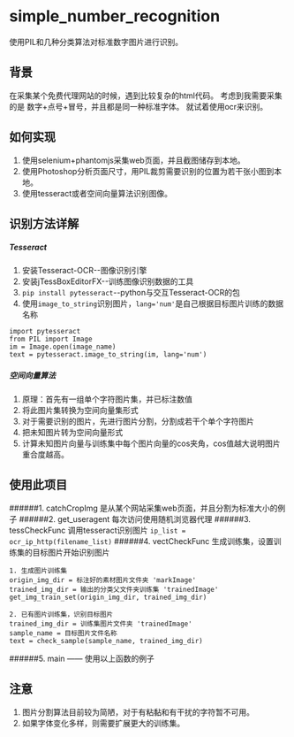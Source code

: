 # simple_number_recognition
使用PIL和几种分类算法对标准数字图片进行识别。

## 背景
在采集某个免费代理网站的时候，遇到比较复杂的html代码。
考虑到我需要采集的是 数字+点号+冒号，并且都是同一种标准字体。
就试着使用ocr来识别。

## 如何实现
1. 使用selenium+phantomjs采集web页面，并且截图储存到本地。
2. 使用Photoshop分析页面尺寸，用PIL裁剪需要识别的位置为若干张小图到本地。
3. 使用tesseract或者空间向量算法识别图像。

## 识别方法详解
##### Tesseract
1. 安装Tesseract-OCR--图像识别引擎
2. 安装jTessBoxEditorFX--训练图像识别数据的工具
3. `pip install pytesseract`--python与交互Tesseract-OCR的包
4. 使用`image_to_string`识别图片，`lang='num'`是自己根据目标图片训练的数据名称
```
import pytesseract  
from PIL import Image
im = Image.open(image_name)
text = pytesseract.image_to_string(im, lang='num')
```

##### 空间向量算法
1. 原理：首先有一组单个字符图片集，并已标注数值
2. 将此图片集转换为空间向量集形式
3. 对于需要识别的图片，先进行图片分割，分割成若干个单个字符图片
4. 把未知图片转为空间向量形式
5. 计算未知图片向量与训练集中每个图片向量的cos夹角，cos值越大说明图片重合度越高。

## 使用此项目
######1. catchCropImg 
是从某个网站采集web页面，并且分割为标准大小的例子
######2. get_useragent
每次访问使用随机浏览器代理
######3. tessCheckFunc
调用tesseract识别图片 `ip_list = ocr_ip_http(filename_list)`
######4. vectCheckFunc
生成训练集，设置训练集的目标图片开始识别图片
```
1. 生成图片训练集
origin_img_dir = 标注好的素材图片文件夹 'markImage'
trained_img_dir = 输出的分类父文件夹训练集 'trainedImage'
get_img_train_set(origin_img_dir, trained_img_dir)

2. 已有图片训练集，识别目标图片
trained_img_dir = 训练集图片文件夹 'trainedImage'
sample_name = 目标图片文件名称
text = check_sample(sample_name, trained_img_dir)
```

######5. main —— 使用以上函数的例子


## 注意
1. 图片分割算法目前较为简陋，对于有粘黏和有干扰的字符暂不可用。
2. 如果字体变化多样，则需要扩展更大的训练集。
